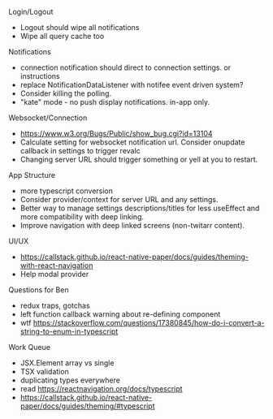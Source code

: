 Login/Logout
* Logout should wipe all notifications
* Wipe all query cache too

Notifications
* connection notification should direct to connection settings. or instructions
* replace NotificationDataListener with notifee event driven system?
* Consider killing the polling.
* "kate" mode - no push display notifications. in-app only.

Websocket/Connection
* https://www.w3.org/Bugs/Public/show_bug.cgi?id=13104
* Calculate setting for websocket notification url. Consider onupdate callback in settings to trigger revalc
* Changing server URL should trigger something or yell at you to restart.

App Structure
* more typescript conversion
* Consider provider/context for server URL and any settings.
* Better way to manage settings descriptions/titles for less useEffect and more compatibility with deep linking.
* Improve navigation with deep linked screens (non-twitarr content).

UI/UX
* https://callstack.github.io/react-native-paper/docs/guides/theming-with-react-navigation
* Help modal provider

Questions for Ben
* redux traps, gotchas
* left function callback warning about re-defining component
* wtf https://stackoverflow.com/questions/17380845/how-do-i-convert-a-string-to-enum-in-typescript

Work Queue
* JSX.Element array vs single
* TSX validation
* duplicating types everywhere
* read https://reactnavigation.org/docs/typescript
* https://callstack.github.io/react-native-paper/docs/guides/theming/#typescript